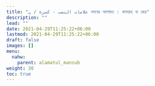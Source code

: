 ```yaml
---
title: "علامات النصب - كسرة / ـِ নসবের আলামত : কাসরাহ বা জের"
description: ""
lead: ""
date: 2021-04-29T11:25:22+06:00
lastmod: 2021-04-29T11:25:22+06:00
draft: false
images: []
menu: 
  nahw:
    parent: alamatul_mansub
weight: 30
toc: true
---
```



